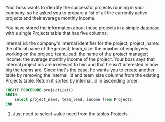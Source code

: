 Your boss wants to identify the successful projects running in your company, so he asked you to prepare a list of all the currently active projects and their average monthly income.

You have stored the information about these projects in a simple database with a single Projects table that has five columns:

internal_id: the company's internal identifier for the project;
project_name: the official name of the project;
team_size: the number of employees working on the project;
team_lead: the name of the project manager;
income: the average monthly income of the project.
Your boss says that internal project ids are irrelevant to him and that he isn't interested in how big the teams are. Since that's the case, he wants you to create another table by removing the internal_id and team_size columns from the existing Projects table. Return it sorted by internal_id in ascending order.

```sql
CREATE PROCEDURE projectList()
BEGIN
	select project_name, team_lead, income from Projects;
END
```

1. Just need to select value need from the tables Projects

